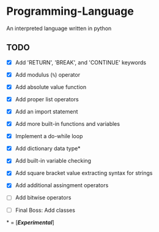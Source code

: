# Programming-Language
An interpreted language written in python

## TODO
- [x] Add 'RETURN', 'BREAK', and 'CONTINUE' keywords
- [x] Add modulus (`%`) operator 
- [x] Add absolute value function
- [x] Add proper list operators
- [x] Add an import statement
- [x] Add more built-in functions and variables
- [x] Implement a do-while loop
- [x] Add dictionary data type*
- [x] Add built-in variable checking
- [x] Add square bracket value extracting syntax for strings
- [x] Add additional assingment operators
- [ ] Add bitwise operators





- [ ] Final Boss: Add classes

\* = [**_Experimental_**]